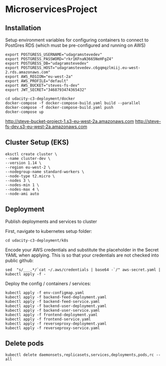 # MicroservicesProject



## Installation
Setup environment variables for configuring containers to connect to PostGres RDS (which must be pre-configured and running on AWS)
```
export POSTGRESS_USERNAME="udagramstevedev"
export POSTGRESS_PASSWORD="rkr1KFnaN3665NeHFgZ4"
export POSTGRESS_DB="udagramstevedev"
export POSTGRESS_HOST="udagramstevedev.c6gqmqzlmiij.eu-west-2.rds.amazonaws.com"
export AWS_REGION="eu-west-2a"
export AWS_PROFILE="default"
export AWS_BUCKET="steves-fs-dev"
export JWT_SECRET="3468793474365432"
```

```
cd udacity-c3-deployment/docker
docker-compose -f docker-compose-build.yaml build --parallel
docker-compose -f docker-compose-build.yaml push
docker-compose up
```


http://steve-bucket-project-1.s3-eu-west-2a.amazonaws.com
http://steve-fs-dev.s3-eu-west-2a.amazonaws.com


## Cluster Setup (EKS)
```
eksctl create cluster \
--name cluster-dev \
--version 1.14 \
--region eu-west-2 \
--nodegroup-name standard-workers \
--node-type t2.micro \
--nodes 3 \
--nodes-min 1 \
--nodes-max 4 \
--node-ami auto
```

## Deployment
Publish deployments and services to cluster

First, navigate to kubernetes setup folder:
```
cd udacity-c3-deployment/k8s
```

Encode your AWS credentials and substitute the placeholder
in the Secret YAML when applying.  This is so that your
credentials are not checked into public github:
``` 
sed  "s/___.*/`cat ~/.aws/credentials | base64 -`/" aws-secret.yaml | kubectl apply -f -
```

Deploy the config / containers / services:
```Shell
kubectl apply -f env-configmap.yaml 
kubectl apply -f backend-feed-deployment.yaml
kubectl apply -f backend-feed-service.yaml	
kubectl apply -f backend-user-deployment.yaml 
kubectl apply -f backend-user-service.yaml	
kubectl apply -f frontend-deployment.yaml
kubectl apply -f frontend-service.yaml		
kubectl apply -f reverseproxy-deployment.yaml 
kubectl apply -f reverseproxy-service.yaml
```



## Delete pods
```
kubectl delete daemonsets,replicasets,services,deployments,pods,rc --all
```